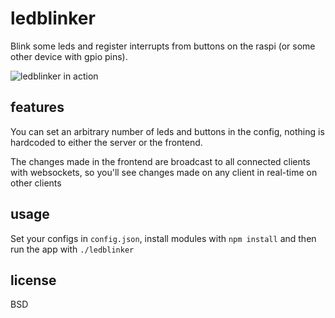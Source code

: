 ledblinker
==========

Blink some leds and register interrupts from buttons on the raspi (or some other device with gpio pins).

![ledblinker in action](http://julkinen.salaliitto.com/misc/ledblinker.png "Ledblinker in action")

features
--------

You can set an arbitrary number of leds and buttons in the config, nothing is hardcoded to either the server or the frontend.

The changes made in the frontend are broadcast to all connected clients with websockets, so you'll see changes made on any client in real-time on other clients

usage
-----
Set your configs in `config.json`, install modules with `npm install` and then run the app with `./ledblinker`

license
-------
BSD
